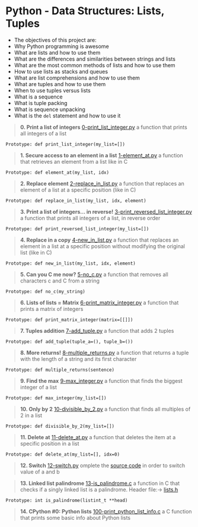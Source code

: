 # Python - Data Structures: Lists, Tuples
- The objectives of this project are:
- Why Python programming is awesome
- What are lists and how to use them
- What are the differences and similarities between strings and lists
- What are the most common methods of lists and how to use them
- How to use lists as stacks and queues
- What are list comprehensions and how to use them
- What are tuples and how to use them
- When to use tuples versus lists
- What is a sequence
- What is tuple packing
- What is sequence unpacking
- What is the `del` statement and how to use it

> **0. Print a list of integers**
[0-print_list_integer.py](./0-print_list_integer.py) a function that prints all integers of a list
```
Prototype: def print_list_integer(my_list=[])
```

> **1. Secure access to an element in a list**
[1-element_at.py](./1-element_at.py) a function that retrieves an element from a list like in C
```
Prototype: def element_at(my_list, idx)
```

> **2. Replace element**
[2-replace_in_list.py](./2-replace_in_list.py) a function that replaces an element of a list at a specific position (like in C)
```
Prototype: def replace_in_list(my_list, idx, element)
```

> **3. Print a list of integers... in reverse!**
[3-print_reversed_list_integer.py](./3-print_reversed_list_integer.py) a function that prints all integers of a list, in reverse order
```
Prototype: def print_reversed_list_integer(my_list=[])
```

> **4. Replace in a copy**
[4-new_in_list.py](./4-new_in_list.py)  a function that replaces an element in a list at a specific position without modifying the original list (like in C)
```
Prototype: def new_in_list(my_list, idx, element)
```

> **5. Can you C me now?**
[5-no_c.py](./5-no_c.py) a function that removes all characters c and C from a string
```
Prototype: def no_c(my_string)
```

> **6. Lists of lists = Matrix**
[6-print_matrix_integer.py](./6-print_matrix_integer.py) a function that prints a matrix of integers
```
Prototype: def print_matrix_integer(matrix=[[]])
```

> **7. Tuples addition**
[7-add_tuple.py](./7-add_tuple.py) a function that adds 2 tuples
```
Prototype: def add_tuple(tuple_a=(), tuple_b=())
```

> **8. More returns!**
[8-multiple_returns.py](./8-multiple_returns.py) a function that returns a tuple with the length of a string and its first character
```
Prototype: def multiple_returns(sentence)
```

> **9. Find the max**
[9-max_integer.py](./9-max_integer.py) a function that finds the biggest integer of a list
```
Prototype: def max_integer(my_list=[])
```

> **10. Only by 2**
[10-divisible_by_2.py](./10-divisible_by_2.py) a function that finds all multiples of 2 in a list
```
Prototype: def divisible_by_2(my_list=[])
```

> **11. Delete at**
[11-delete_at.py](./11-delete_at.py) a function that deletes the item at a specific position in a list
```
Prototype: def delete_at(my_list=[], idx=0)
```

> **12. Switch**
[12-switch.py](./12-switch.py) omplete the [source code](https://github.com/holbertonschool/0x03.py/blob/master/12-switch_py) in order to switch value of a and b

> **13. Linked list palindrome**
[13-is_palindrome.c](./13-is_palindrome.c) a function in C that checks if a singly linked list is a palindrome. Header file:-> [lists.h](./lists.h)
```
Prototype: int is_palindrome(listint_t **head)
```

> **14. CPython #0: Python lists**
[100-print_python_list_info.c](./100-print_python_list_info.c) a C function that prints some basic info about Python lists
